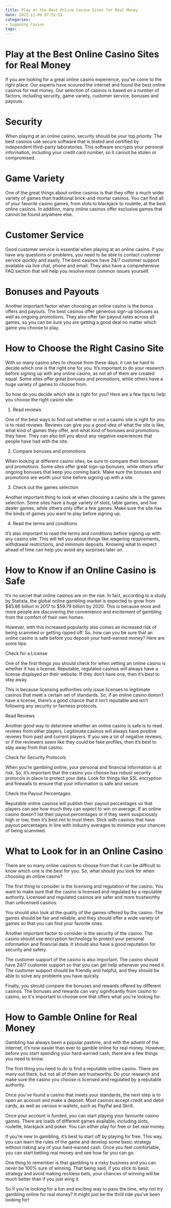```yaml
---
title: Play at the Best Online Casino Sites for Real Money
date: 2022-11-09 07:52:51
categories:
- Saganing Casino
tags:
---
```



#  Play at the Best Online Casino Sites for Real Money

If you are looking for a great online casino experience, you’ve come to the right place. Our experts have scoured the internet and found the best online casinos for real money. Our selection of casinos is based on a number of factors, including security, game variety, customer service, bonuses and payouts.

# Security

When playing at an online casino, security should be your top priority. The best casinos use secure software that is tested and certified by independent third-party laboratories. This software encrypts your personal information, including your credit card number, so it cannot be stolen or compromised.

# Game Variety

One of the great things about online casinos is that they offer a much wider variety of games than traditional brick-and-mortar casinos. You can find all of your favorite casino games, from slots to blackjack to roulette, at the best online casinos. In addition, many online casinos offer exclusive games that cannot be found anywhere else.

# Customer Service

Good customer service is essential when playing at an online casino. If you have any questions or problems, you need to be able to contact customer service quickly and easily. The best casinos have 24/7 customer support available via live chat, phone and email. They also have a comprehensive FAQ section that will help you resolve most common issues yourself.

# Bonuses and Payouts

Another important factor when choosing an online casino is the bonus offers and payouts. The best casinos offer generous sign-up bonuses as well as ongoing promotions. They also offer fair payout rates across all games, so you can be sure you are getting a good deal no matter which game you choose to play.

#  How to Choose the Right Casino Site

With so many casino sites to choose from these days, it can be hard to decide which one is the right one for you. It’s important to do your research before signing up with any online casino, as not all of them are created equal. Some sites offer great bonuses and promotions, while others have a huge variety of games to choose from.

So how do you decide which site is right for you? Here are a few tips to help you choose the right casino site:

1) Read reviews

One of the best ways to find out whether or not a casino site is right for you is to read reviews. Reviews can give you a good idea of what the site is like, what kind of games they offer, and what kind of bonuses and promotions they have. They can also tell you about any negative experiences that people have had with the site.

2) Compare bonuses and promotions

When looking at different casino sites, be sure to compare their bonuses and promotions. Some sites offer great sign-up bonuses, while others offer ongoing bonuses that keep you coming back. Make sure the bonuses and promotions are worth your time before signing up with a site.

3) Check out the games selection

Another important thing to look at when choosing a casino site is the games selection. Some sites have a huge variety of slots, table games, and live dealer games, while others only offer a few games. Make sure the site has the kinds of games you want to play before signing up.

4) Read the terms and conditions

It’s also important to read the terms and conditions before signing up with any casino site. This will tell you about things like wagering requirements, withdrawal restrictions, and minimum deposits. Knowing what to expect ahead of time can help you avoid any surprises later on.

#  How to Know if an Online Casino is Safe

It’s no secret that online casinos are on the rise. In fact, according to a study by Statista, the global online gambling market is expected to grow from $45.86 billion in 2017 to $59.79 billion by 2020. This is because more and more people are discovering the convenience and excitement of gambling from the comfort of their own homes.

However, with this increased popularity also comes an increased risk of being scammed or getting ripped off. So, how can you be sure that an online casino is safe before you deposit your hard-earned money? Here are some tips:

Check for a License

One of the first things you should check for when vetting an online casino is whether it has a license. Reputable, regulated casinos will always have a license displayed on their website. If they don’t have one, then it’s best to stay away.

This is because licensing authorities only issue licenses to legitimate casinos that meet a certain set of standards. So, if an online casino doesn’t have a license, there’s a good chance that it isn’t reputable and isn’t following any security or fairness protocols.

Read Reviews

Another good way to determine whether an online casino is safe is to read reviews from other players. Legitimate casinos will always have positive reviews from past and current players. If you see a lot of negative reviews, or if the reviewers seem like they could be fake profiles, then it’s best to stay away from that casino.

Check for Security Protocols

When you’re gambling online, your personal and financial information is at risk. So, it’s important that the casino you choose has robust security protocols in place to protect your data. Look for things like SSL encryption and firewalls to ensure that your information is safe and secure.

Check the Payout Percentages

Reputable online casinos will publish their payout percentages so that players can see how much they can expect to win on average. If an online casino doesn’t list their payout percentages or if they seem suspiciously high or low, then it’s best not to trust them. Stick with casinos that have payout percentages in line with industry averages to minimize your chances of being scammed.

#  What to Look for in an Online Casino

There are so many online casinos to choose from that it can be difficult to know which one is the best for you. So, what should you look for when choosing an online casino?

The first thing to consider is the licensing and regulation of the casino. You want to make sure that the casino is licensed and regulated by a reputable authority. Licensed and regulated casinos are safer and more trustworthy than unlicensed casinos.

You should also look at the quality of the games offered by the casino. The games should be fair and reliable, and they should offer a wide variety of games so that you can find your favorite ones.

Another important factor to consider is the security of the casino. The casino should use encryption technology to protect your personal information and financial data. It should also have a good reputation for security and safety.

The customer support of the casino is also important. The casino should have 24/7 customer support so that you can get help whenever you need it. The customer support should be friendly and helpful, and they should be able to solve any problems you have quickly.

Finally, you should compare the bonuses and rewards offered by different casinos. The bonuses and rewards can vary significantly from casino to casino, so it's important to choose one that offers what you're looking for.

#  How to Gamble Online for Real Money

Gambling has always been a popular pastime, and with the advent of the Internet, it’s now easier than ever to gamble online for real money. However, before you start spending your hard-earned cash, there are a few things you need to know.

The first thing you need to do is find a reputable online casino. There are many out there, but not all of them are trustworthy. Do your research and make sure the casino you choose is licensed and regulated by a reputable authority.

Once you’ve found a casino that meets your standards, the next step is to open an account and make a deposit. Most casinos accept credit and debit cards, as well as various e-wallets, such as PayPal and Skrill.

Once your account is funded, you can start playing your favourite casino games. There are loads of different games available, including slots, roulette, blackjack and poker. You can either play for free or bet real money.

If you’re new to gambling, it’s best to start off by playing for free. This way, you can learn the rules of the game and develop some basic strategy without risking any of your hard-earned cash. Once you feel comfortable, you can start betting real money and see how far you can go.

One thing to remember is that gambling is a risky business and you can never be 100% sure of winning. That being said, if you stick to basic strategy and avoid making reckless bets, your chances of winning will be much better than if you just wing it.

So if you’re looking for a fun and exciting way to pass the time, why not try gambling online for real money? It might just be the thrill ride you’ve been looking for!